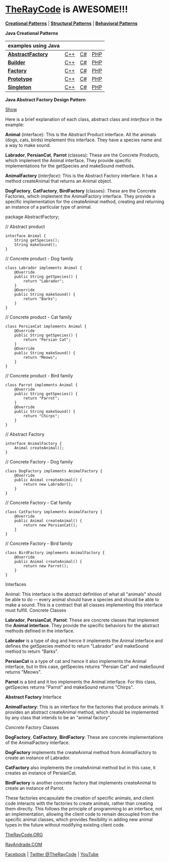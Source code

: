 # [TheRayCode](../../README.md) is AWESOME!!!

**[Creational Patterns](./README.md)** | **[Structural Patterns](../Structural/README.md)** | **[Behavioral Patterns](../Behavioral/README.md)**

**Java Creational Patterns**

| examples using Java | | | |
|----|---|---|---|
|**[AbstractFactory](./AbstractFactory/README.md)** | [C++](../../CPP/Creational/AbstractFactory/README.md) | [C#](../../Csharp/Creational/AbstractFactory/README.md) | [PHP](../../PHP/Creational/AbstractFactory/README.md) |
|**[Builder](./Builder/README.md)** | [C++](../../CPP/Creational/Builder/README.md) | [C#](../../Csharp/Creational/Builder/README.md) | [PHP](../../PHP/Creational/Builder/README.md) |
|**[Factory](./Factory/README.md)** | [C++](../../CPP/Creational/Factory/README.md) | [C#](../../Csharp/Creational/Factory/README.md) | [PHP](../../PHP/Creational/Factory/README.md) |
|**[Prototype](./Prototype/README.md)** | [C++](../../CPP/Creational/Prototype/README.md) | [C#](../../Csharp/Creational/Prototype/README.md) | [PHP](../../PHP/Creational/Prototype/README.md) |
|**[Singleton](./Singleton/README.md)** | [C++](../../CPP/Creational/Singleton/README.md) | [C#](../../Csharp/Creational/Singleton/README.md) | [PHP](../../PHP/Creational/Singleton/README.md) |

**Java Abstract Factory Design Pattern**

[Show](./script/page01.md)

Here is a brief explanation of each class, abstract class and *interface* in the example:

**Animal** (interface): This is the Abstract Product interface. All the animals (dogs, cats, birds) implement this interface. They have a species name and a way to make sound.

**Labrador**, **PersianCat**, **Parrot** (classes): These are the Concrete Products, which implement the Animal interface. They provide specific implementations for the getSpecies and makeSound methods.

**AnimalFactory** (*interface*): This is the Abstract Factory interface. It has a method createAnimal that returns an Animal object.

**DogFactory**, **CatFactory**, **BirdFactory** (classes): These are the Concrete Factories, which implement the AnimalFactory interface. They provide a specific implementation for the createAnimal method, creating and returning an instance of a particular type of animal.


package AbstractFactory;

// Abstract product
```
interface Animal {
    String getSpecies();
    String makeSound();
}
```

// Concrete product - Dog family
```
class Labrador implements Animal {
    @Override
    public String getSpecies() {
        return "Labrador";
    }
    @Override
    public String makeSound() {
        return "Barks";
    }
}
```
// Concrete product - Cat family
```
class PersianCat implements Animal {
    @Override
    public String getSpecies() {
        return "Persian Cat";
    }
    @Override
    public String makeSound() {
        return "Meows";
    }
}
```
// Concrete product - Bird family
```
class Parrot implements Animal {
    @Override
    public String getSpecies() {
        return "Parrot";
    }
    @Override
    public String makeSound() {
        return "Chirps";
    }
}
```

// Abstract Factory
```
interface AnimalFactory {
    Animal createAnimal();
}
```

// Concrete Factory - Dog family
```
class DogFactory implements AnimalFactory {
    @Override
    public Animal createAnimal() {
        return new Labrador();
    }
}
```
// Concrete Factory - Cat family
```
class CatFactory implements AnimalFactory {
    @Override
    public Animal createAnimal() {
        return new PersianCat();
    }
}
```
// Concrete Factory - Bird family
```
class BirdFactory implements AnimalFactory {
    @Override
    public Animal createAnimal() {
        return new Parrot();
    }
}
```

Interfaces

Animal: This interface is the abstract definition of what all "animals" should be able to do -- every animal should have a species and should be able to make a sound. This is a contract that all classes implementing this interface must fulfill.
Concrete Classes

**Labrador**, **PersianCat**, **Parrot**: These are concrete classes that implement the **Animal interface**. They provide the specific behaviors for the abstract methods defined in the interface.

**Labrador** is a type of dog and hence it implements the Animal interface and defines the getSpecies method to return "Labrador" and makeSound method to return "Barks".

**PersianCat** is a type of cat and hence it also implements the Animal interface, but in this case, getSpecies returns "Persian Cat" and makeSound returns "Meows".

**Parrot** is a bird and it too implements the Animal interface. For this class, getSpecies returns "Parrot" and makeSound returns "Chirps".

**Abstract Factory** Interface

**AnimalFactory**: This is an interface for the factories that produce animals. It provides an abstract createAnimal method, which should be implemented by any class that intends to be an "animal factory".

*Concrete* Factory Classes

**DogFactory**, **CatFactory**, **BirdFactory**: These are concrete implementations of the AnimalFactory interface.

**DogFactory** implements the createAnimal method from AnimalFactory to create an instance of Labrador.

**CatFactory** also implements the createAnimal method but in this case, it creates an instance of PersianCat.

**BirdFactory** is another concrete factory that implements createAnimal to create an instance of Parrot.

These factories encapsulate the creation of specific animals, and client code interacts with the factories to create animals, rather than creating them directly. This follows the principle of programming to an interface, not an implementation, allowing the client code to remain decoupled from the specific animal classes, which provides flexibility in adding new animal types in the future without modifying existing client code.

[TheRayCode.ORG](https://www.TheRayCode.org)

[RayAndrade.COM](https://www.RayAndrade.com)

[Facebook](https://www.facebook.com/TheRayCode/) | [Twitter @TheRayCode](https://www.twitter.com/TheRayCode/) | [YouTube](https://www.youtube.com/TheRayCode/)
